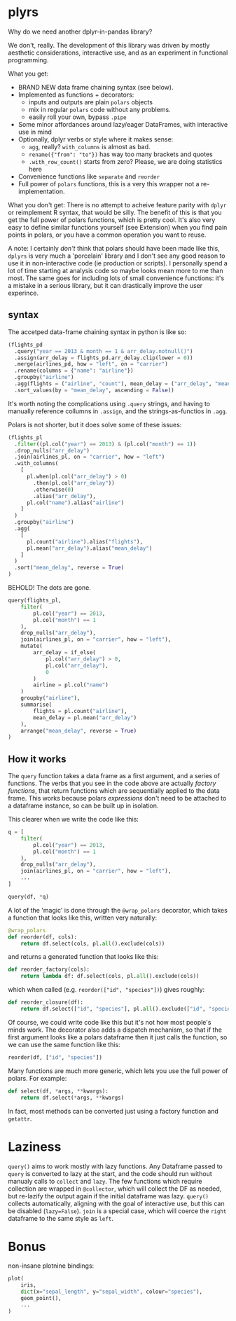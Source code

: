 # plyrs

Why do we need another dplyr-in-pandas library?

We don't, really. The development of this library was driven by mostly aesthetic considerations, interactive use, and as an experiment in functional programming.

What you get:
- BRAND NEW data frame chaining syntax (see below).
- Implemented as functions + decorators:
    - inputs and outputs are plain `polars` objects
    - mix in regular `polars` code without any problems.
    - easily roll your own, bypass `.pipe`
- Some minor affordances around lazy/eager DataFrames, with interactive use in mind
- Optionally, dplyr verbs or style where it makes sense:
    - `agg`, really? `with_columns` is almost as bad.
    - `rename({"from": "to"})` has way too many brackets and quotes
    - `.with_row_count()` starts from zero? Please, we are doing statistics here
- Convenience functions like `separate` and `reorder`
- Full power of `polars` functions, this is a very this wrapper not a re-implementation. 

What you don't get:
There is no attempt to acheive feature parity with `dplyr` or reimplement
R syntax, that would be silly. The benefit of this is that you get the full power
of polars functions, which is pretty cool. It's also very easy to define similar
functions yourself (see Extension) when you find pain points in polars, or you
have a common operation you want to reuse. 

A note:
I certainly *don't* think that polars should have been made like this, `dplyrs` is very
much a 'porcelain' library and I don't see any good reason to use it in non-interactive
code (ie production or scripts). I personally spend a lot of time starting at analysis
code so maybe looks mean more to me than most. The same goes for including lots of small
convenience functions: it's a mistake in a serious library, but it can drastically
improve the user experince.


## syntax

The accetped data-frame chaining syntax in python is like so:

```py
(flights_pd
  .query("year == 2013 & month == 1 & arr_delay.notnull()")
  .assign(arr_delay = flights_pd.arr_delay.clip(lower = 0))
  .merge(airlines_pd, how = "left", on = "carrier")
  .rename(columns = {"name": "airline"})
  .groupby("airline")
  .agg(flights = ("airline", "count"), mean_delay = ("arr_delay", "mean"))
  .sort_values(by = "mean_delay", ascending = False))
```

It's worth noting the complications using `.query` strings, and having to 
manually reference collumns in `.assign`, and the strings-as-functios in `.agg`.

Polars is not shorter, but it does solve some of these issues:

```py
(flights_pl
  .filter((pl.col("year") == 2013) & (pl.col("month") == 1))
  .drop_nulls("arr_delay")
  .join(airlines_pl, on = "carrier", how = "left")
  .with_columns(
    [
      pl.when(pl.col("arr_delay") > 0)
        .then(pl.col("arr_delay"))
        .otherwise(0)
        .alias("arr_delay"),
      pl.col("name").alias("airline")
    ]
  )
  .groupby("airline")
  .agg(
    [
      pl.count("airline").alias("flights"),
      pl.mean("arr_delay").alias("mean_delay")
    ]
  )
  .sort("mean_delay", reverse = True)
)
```

BEHOLD! The dots are gone.

```py
query(flights_pl,
    filter(
        pl.col("year") == 2013,
        pl.col("month") == 1
    ),
    drop_nulls("arr_delay"),
    join(airlines_pl, on = "carrier", how = "left"),
    mutate(
        arr_delay = if_else(
            pl.col("arr_delay") > 0,
            pl.col("arr_delay"),
            0
        )
        airline = pl.col("name")
    )
    groupby("airline"),
    summarise(
        flights = pl.count("airline"),
        mean_delay = pl.mean("arr_delay")
    ),
    arrange("mean_delay", reverse = True)
)
```

## How it works

The `query` function takes a data frame as a first argument, and a series
of functions. The verbs that you see in the code above are actually *factory functions*,
that return functions which are sequentially applied to the data frame. This works 
because polars *expressions* don't need to be attached to a dataframe instance, so can
be built up in isolation.

This clearer when we write the code like this:

```py
q = [
    filter(
        pl.col("year") == 2013,
        pl.col("month") == 1
    ),
    drop_nulls("arr_delay"),
    join(airlines_pl, on = "carrier", how = "left"),
    ...
]

query(df, *q)
```

A lot of the 'magic' is done through the `@wrap_polars` decorator, which takes a
function that looks like this, written very naturally:

```py
@wrap_polars
def reorder(df, cols):
    return df.select(cols, pl.all().exclude(cols))
```

and returns a generated function that looks like this:

```py
def reorder_factory(cols):
    return lambda df: df.select(cols, pl.all().exclude(cols))
```

which when called (e.g. `reorder(["id", "species"])`) gives roughly:

```py
def reorder_closure(df):
    return df.select(["id", "species"], pl.all().exclude(["id", "species"]))
```

Of course, we could write code like this but it's not how most people's 
minds work. The decorator also adds a dispatch mechanism, so that if the
first argument looks like a polars dataframe then it just calls the function, so we can use the same function like this:

```py
reorder(df, ["id", "species"])
```

Many functions are much more generic, which lets you use the full
power of polars. For example:

```py
def select(df, *args, **kwargs):
    return df.select(*args, **kwargs)
```

In fact, most methods can be converted just using a factory function and `getattr`.

# Laziness

`query()` aims to work mostly with lazy functions. Any Dataframe passed to `query` is
converted to lazy at the start, and the code should run without manualy calls to `collect`
and `lazy`. The few functions which require collection are wrapped
in `@collector`, which will collect the DF as needed, but re-lazify the output again
if the initial dataframe was lazy. `query()` collects automatically, aligning with
the goal of interactive use, but this can be disabled (`lazy=False`). `join` is a special
case, which will coerce the `right` dataframe to the same style as `left`.

# Bonus

non-insane plotnine bindings:

```py
plot(
    iris,
    dict(x="sepal_length", y="sepal_width", colour="species"),
    geom_point(),
    ...
)
```
